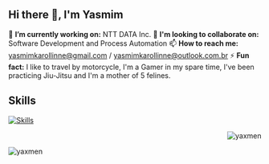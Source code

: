 <h2 align="left">Hi there 👋, I'm Yasmim</h2>

🔭 **I’m currently working on:** NTT DATA Inc. 
👯 **I'm looking to collaborate on:** Software Development and Process Automation
📫 **How to reach me:** yasmimkarollinne@gmail.com / yasmimkarollinne@outlook.com.br
⚡ **Fun fact:** I like to travel by motorcycle, I'm a Gamer in my spare time, I've been practicing Jiu-Jitsu and I'm a mother of 5 felines. 

<h2 align="left">Skills</h2>

[![Skills](https://devicons.dev.br/icons?icon=Azure,AWS,VSCode,Eclipse,Selenium,Python,Powershell,Java,HTML,Bash,CS,Ansible,Postman,FastAPI,Docker,Kubernetes,PostgreSQL,SQLite,MySQL,MongoDB,Linux,Regex,RabbitMQ,Kafka,Grafana,Github,Git,Firebase,Figma,Photoshop,Discord&size=48&theme=dark&perline=13)](https://devicons.dev.br/)

<p>&nbsp;<img align="right" src="https://github-readme-streak-stats.herokuapp.com/?user=yaxmen&" alt="yaxmen" /></p>
<p><img align="left" src="https://github-readme-stats.vercel.app/api/top-langs?username=yaxmen&show_icons=true&locale=en&layout=compact" alt="yaxmen" /></p>